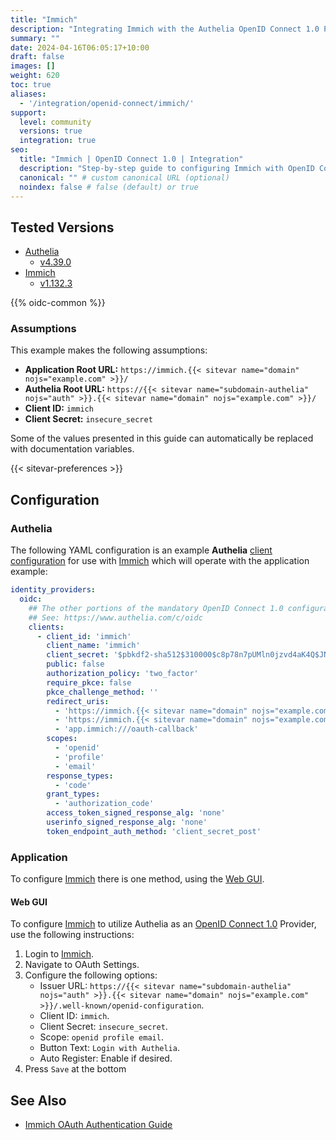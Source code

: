 ```yaml
---
title: "Immich"
description: "Integrating Immich with the Authelia OpenID Connect 1.0 Provider."
summary: ""
date: 2024-04-16T06:05:17+10:00
draft: false
images: []
weight: 620
toc: true
aliases:
  - '/integration/openid-connect/immich/'
support:
  level: community
  versions: true
  integration: true
seo:
  title: "Immich | OpenID Connect 1.0 | Integration"
  description: "Step-by-step guide to configuring Immich with OpenID Connect 1.0 for secure SSO. Enhance your login flow using Authelia’s modern identity management."
  canonical: "" # custom canonical URL (optional)
  noindex: false # false (default) or true
---
```


## Tested Versions

- [Authelia]
  - [v4.39.0](https://github.com/authelia/authelia/releases/tag/v4.39.0)
- [Immich]
  - [v1.132.3](https://github.com/immich-app/immich/releases/tag/v1.132.3)

{{% oidc-common %}}

### Assumptions

This example makes the following assumptions:

- __Application Root URL:__ `https://immich.{{< sitevar name="domain" nojs="example.com" >}}/`
- __Authelia Root URL:__ `https://{{< sitevar name="subdomain-authelia" nojs="auth" >}}.{{< sitevar name="domain" nojs="example.com" >}}/`
- __Client ID:__ `immich`
- __Client Secret:__ `insecure_secret`

Some of the values presented in this guide can automatically be replaced with documentation variables.

{{< sitevar-preferences >}}

## Configuration

### Authelia

The following YAML configuration is an example __Authelia__ [client configuration] for use with [Immich] which will
operate with the application example:

```yaml {title="configuration.yml"}
identity_providers:
  oidc:
    ## The other portions of the mandatory OpenID Connect 1.0 configuration go here.
    ## See: https://www.authelia.com/c/oidc
    clients:
      - client_id: 'immich'
        client_name: 'immich'
        client_secret: '$pbkdf2-sha512$310000$c8p78n7pUMln0jzvd4aK4Q$JNRBzwAo0ek5qKn50cFzzvE9RXV88h1wJn5KGiHrD0YKtZaR/nCb2CJPOsKaPK0hjf.9yHxzQGZziziccp6Yng'  # The digest of 'insecure_secret'.
        public: false
        authorization_policy: 'two_factor'
        require_pkce: false
        pkce_challenge_method: ''
        redirect_uris:
          - 'https://immich.{{< sitevar name="domain" nojs="example.com" >}}/auth/login'
          - 'https://immich.{{< sitevar name="domain" nojs="example.com" >}}/user-settings'
          - 'app.immich:///oauth-callback'
        scopes:
          - 'openid'
          - 'profile'
          - 'email'
        response_types:
          - 'code'
        grant_types:
          - 'authorization_code'
        access_token_signed_response_alg: 'none'
        userinfo_signed_response_alg: 'none'
        token_endpoint_auth_method: 'client_secret_post'
```

### Application

To configure [Immich] there is one method, using the [Web GUI](#web-gui).

#### Web GUI

To configure [Immich] to utilize Authelia as an [OpenID Connect 1.0] Provider, use the following instructions:

1. Login to [Immich].
2. Navigate to OAuth Settings.
3. Configure the following options:
    - Issuer URL: `https://{{< sitevar name="subdomain-authelia" nojs="auth" >}}.{{< sitevar name="domain" nojs="example.com" >}}/.well-known/openid-configuration`.
    - Client ID: `immich`.
    - Client Secret: `insecure_secret`.
    - Scope: `openid profile email`.
    - Button Text: `Login with Authelia`.
    - Auto Register: Enable if desired.
4. Press `Save` at the bottom

## See Also

- [Immich OAuth Authentication Guide](https://immich.app/docs/administration/oauth)

[Immich]: https://immich.app/
[Authelia]: https://www.authelia.com
[OpenID Connect 1.0]: ../../introduction.md
[client configuration]: ../../../../configuration/identity-providers/openid-connect/clients.md
